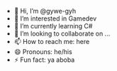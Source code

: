 - 👋 Hi, I’m @gywe-gyh
- 👀 I’m interested in Gamedev
- 🌱 I’m currently learning C#
- 💞️ I’m looking to collaborate on ...
- 📫 How to reach me: here
- 😄 Pronouns: he/his
- ⚡ Fun fact: ya aboba

<!---
gywe-gyh/gywe-gyh is a ✨ special ✨ repository because its `README.md` (this file) appears on your GitHub profile.
You can click the Preview link to take a look at your changes.
--->
